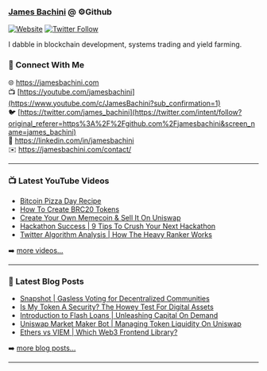 ### [James Bachini][website] @ ⚙️Github

[![Website](https://img.shields.io/website?label=jamesbachini.com&style=for-the-badge&url=https%3A%2F%2Fjamesbachini.com)](https://jamesbachini.com)
[![Twitter Follow](https://img.shields.io/twitter/follow/james_bachini?color=1DA1F2&logo=twitter&style=for-the-badge)](https://twitter.com/intent/follow?original_referer=https%3A%2F%2Fgithub.com%2Fjamesbachini&screen_name=jamesbachini)

I dabble in blockchain development, systems trading and yield farming.

### 👋 Connect With Me

🌐 https://jamesbachini.com
<br />
📺 [https://youtube.com/jamesbachini](https://www.youtube.com/c/JamesBachini?sub_confirmation=1)
<br />
🐦 [https://twitter.com/james_bachini](https://twitter.com/intent/follow?original_referer=https%3A%2F%2Fgithub.com%2Fjamesbachini&screen_name=james_bachini)
<br />
👔 https://linkedin.com/in/jamesbachini
<br />
✉️ https://jamesbachini.com/contact/

---

### 📺 Latest YouTube Videos

<!-- YOUTUBE:START -->
- [Bitcoin Pizza Day Recipe](https://www.youtube.com/watch?v=d5GRWtyIMD0)
- [How To Create BRC20 Tokens](https://www.youtube.com/watch?v=6eTN2fVd4Pw)
- [Create Your Own Memecoin &amp; Sell It On Uniswap](https://www.youtube.com/watch?v=-bVzqtIa0bc)
- [Hackathon Success | 9 Tips To Crush Your Next Hackathon](https://www.youtube.com/watch?v=mnBofeo1Ib0)
- [Twitter Algorithm Analysis | How The Heavy Ranker Works](https://www.youtube.com/watch?v=RUOi5B-3Wv4)
<!-- YOUTUBE:END -->

➡️ [more videos...](https://youtube.com/jamesbachini)

---

### 📝 Latest Blog Posts

<!-- BLOG-POST-LIST:START -->
- [Snapshot | Gasless Voting for Decentralized Communities](https://jamesbachini.com/snapshot/)
- [Is My Token A Security? The Howey Test For Digital Assets](https://jamesbachini.com/howey-test/)
- [Introduction to Flash Loans | Unleashing Capital On Demand](https://jamesbachini.com/flash-loans/)
- [Uniswap Market Maker Bot | Managing Token Liquidity On Uniswap](https://jamesbachini.com/uniswap-market-maker-bot/)
- [Ethers vs VIEM | Which Web3 Frontend Library?](https://jamesbachini.com/ethers-vs-viem/)
<!-- BLOG-POST-LIST:END -->

➡️ [more blog posts...](https://jamesbachini.com)

---

[website]: https://jamesbachini.com
[twitter]: https://twitter.com/james_bachini
[youtube]: https://youtube.com/jamesbachini
[linkedin]: https://linkedin.com/in/jamesbachini
